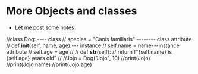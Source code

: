 # More Objects and classes 

- Let me post some notes

//class Dog: ---- class
//    species = "Canis familiaris" -------- class attribute
//    def __init__(self, name, age):--- instance
//        self.name = name---instance attribute
//        self.age = age
//
//    def __str__(self):
//        return f"{self.name} is {self.age} years old"
//
//Jojo = Dog("Jojo", 10)
//print(Jojo)
//print(Jojo.name)
//print(Jojo.age)
